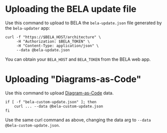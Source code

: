 # Uploading the BELA update file

Use this command to upload to BELA the `bela-update.json` file generated by the `bela-updater` app:

```
curl -f "https://$BELA_HOST/architecture" \
     -H "Authorization: $BELA_TOKEN" \
     -H "Content-Type: application/json" \
     --data @bela-update.json
```
You can obtain your `BELA_HOST` and `BELA_TOKEN` from the BELA web app.


# Uploading "Diagrams-as-Code"

Use this command to upload [Diagram-as-Code](/README.md#diagram-as-code) data.

```
if [ -f "bela-custom-update.json" ]; then
    curl ... --data @bela-custom-update.json
fi
```
Use the same curl command as above, changing the data arg to `--data @bela-custom-update.json`.
